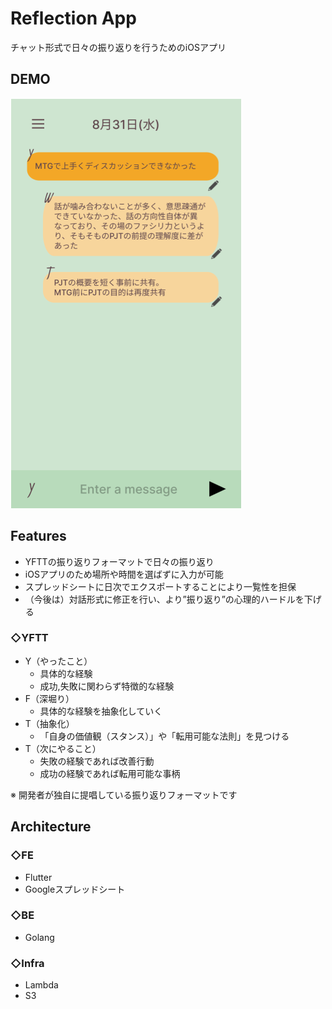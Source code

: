 # Reflection App
チャット形式で日々の振り返りを行うためのiOSアプリ

## DEMO
![8co2c-1ea9a](./ui.png)

## Features
* YFTTの振り返りフォーマットで日々の振り返り
* iOSアプリのため場所や時間を選ばずに入力が可能
* スプレッドシートに日次でエクスポートすることにより一覧性を担保
* （今後は）対話形式に修正を行い、より”振り返り”の心理的ハードルを下げる

### ◇YFTT
* Y（やったこと）
    * 具体的な経験
    * 成功,失敗に関わらず特徴的な経験
* F（深堀り）
    * 具体的な経験を抽象化していく
* T（抽象化）
    * 「自身の価値観（スタンス）」や「転用可能な法則」を見つける
* T（次にやること）
    * 失敗の経験であれば改善行動
    * 成功の経験であれば転用可能な事柄

※ 開発者が独自に提唱している振り返りフォーマットです

## Architecture
### ◇FE
* Flutter
* Googleスプレッドシート
### ◇BE
* Golang
### ◇Infra
* Lambda
* S3